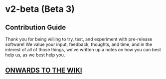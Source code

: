 # v2-beta (Beta 3)

## Contribution Guide

Thank you for being willing to try, test, and experiment with pre-release software! We value your input, feedback, thoughts, and time, and in the interest of all of those things, we've written up a notes on how you can best help us, as we best help you.

## [ONWARDS TO THE WIKI](https://github.com/statamic/v2-beta/wiki)
